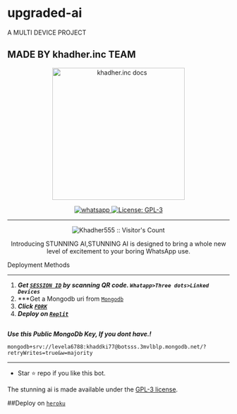 # upgraded-ai
A MULTI DEVICE PROJECT

## MADE BY khadher.inc TEAM




<p align="center">
  <a href="https://instagram.com/abd_khadher___">
    <img alt="khadher.inc docs" height="300" src="https://github.com/Khadher555/STUNNIG-AI/blob/main/lib/assets/khadher.inc.png">
  </a>
</p>
  
   
<p align="center">

  <a aria-label="Join our chats" href="https://wa.me/917560920774?text=Hi+Bro,+I+Need+Help+\nI+messaged+you+from+stunning ai+Repo" target="_blank">
    <img alt="whatsapp" src="https://img.shields.io/badge/Join Group-25D366?style=for-the-badge&logo=whatsapp&logoColor=white" />
  </a>
 
  <a aria-label="STUNNING AI is free to use" href="https://github.com/Khadher555/STUNNING-AI/blob/main/LICENCE" target="_blank">
    <img alt="License: GPL-3" src="https://badges.frapsoft.com/os/gpl/gpl.png?v=103)](https://opensource.org/licenses/GPL-3.0/" target="_blank" />
  </a>
</p>


---

<p align="center"><img src="https://profile-counter.glitch.me/{Khadher555}/count.svg" alt="Khadher555 :: Visitor's Count" /></p>

  <p align="center"> Introducing STUNNING AI,STUNNING AI is designed to bring a whole new level of excitement to your boring WhatsApp use. </p
  
 ## Deployment Methods
---
1. ***Get [`SESSION ID`](https://replit.com/)  by scanning QR code. `Whatapp>Three dots>Linked Devices`***
2.  ***Get a Mongodb uri from [`Mongodb`]()
3.  ***Click [`FORK`](https://github.com/Khadher555/STUNNING-AI/fork)***
6.  ***Deploy on [`Replit`](https://repl.it/github/)***
##


   ***Use this Public MongoDb Key, If you dont have.!***
```
mongodb+srv://levela6788:khaddki77@botsss.3mvlblp.mongodb.net/?retryWrites=true&w=majority
```
---

- Star ⭐ repo if you like this bot.


The stunning ai is made available under the [GPL-3 license](https://github.com/Khadher555/STUNNING-AI/blob/main/LICENCE).

##Deploy on [`heroku`]( https://dashboard.heroku.com/new?template=https://github.com/Khadher555/STUNNING-AI)
